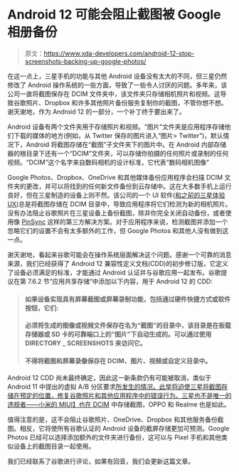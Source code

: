 # Android 12 可能会阻止截图被 Google 相册备份

> 原文：<https://www.xda-developers.com/android-12-stop-screenshots-backing-up-google-photos/>

在这一点上，三星手机的功能与其他 Android 设备没有太大的不同，但三星仍然修改了 Android 操作系统的一些方面，导致了一些令人讨厌的问题。多年来，该公司一直将截图保存在 DCIM 文件夹中，该文件夹只存储相机照片和视频。这导致谷歌照片、Dropbox 和许多其他照片备份服务复制你的截图，不管你想不想。谢天谢地，作为 Android 12 的一部分，一个补丁终于要出来了。

Android 设备有两个文件夹用于存储照片和视频。“图片”文件夹是应用程序存储他们下载的媒体的地方(例如，从 Twitter 保存的图片进入“图片> Twitter”)，默认情况下，Android 将截图存储在“截图”子文件夹下的图片中。在 Android 内部存储器的根目录下还有一个“DCIM”文件夹，可以存储你拍摄的任何照片或录制的任何视频。“DCIM”这个名字来自数码相机的设计标准，它代表“数码相机图像”

Google Photos、Dropbox、OneDrive 和其他媒体备份应用程序会扫描 DCIM 文件夹的更改，并可以将找到的任何新文件备份到云存储中。这在大多数手机上运行良好，但在三星制造的设备上则不然。该公司的一个 UI 软件([和之前的三星体验 UX](https://www.reddit.com/r/GalaxyS8/comments/73l2mk/is_it_possible_to_stop_google_photos_from_backing/))总是将截图存储在 DCIM 目录中，导致应用程序将它们检测为新的相机照片。没有办法阻止谷歌照片在三星设备上备份截图，除非你完全关闭自动备份，或者使用像 [PinSync](https://play.google.com/store/apps/details?id=com.kidscrape.prince) 这样的第三方解决方案。对于应用程序来说，检测截图并添加一个忽略它们的设置不会有太多额外的工作，但 Google Photos 和其他人没有做到这一点。

谢天谢地，看起来谷歌可能会在操作系统层面解决这个问题。感谢一个可靠的消息来源，我们已经获得了 Android 12 兼容性定义文档(CDD)的初步修订版，它定义了设备必须满足的标准，才能通过 Android 认证并与谷歌应用一起发布。谷歌提议在第 7.6.2 节“应用共享存储”中添加以下内容，用于 Android 12 的 CDD:

> #### 如果设备实现具有屏幕截图或屏幕录制功能，包括通过硬件快捷方式或软件按钮，它们:
> 
> #### **必须**将生成的图像或视频文件保存在名为“截图”的目录中，该目录是在板载存储器或 SD 卡的可靠端口上的“图片”下自动生成的。可以通过使用 DIRECTORY _ SCREENSHOTS 来访问它。
> 
> #### **不得**将截图和屏幕录像保存在 DCIM、图片、视频或自定义目录中。

Android 12 CDD 尚未最终确定，因此这一新条款仍有可能被取消，类似于 Android 11 中提出的虚拟 A/B 分区要求[所发生的情况。此举将迫使三星将截图存储在预定的位置，修复谷歌照片和其他应用程序中的错误行为。三星也不是唯一的违规者——小米的 MIUI】也在 DCIM](https://www.xda-developers.com/google-virtual-ab-seamless-updates-android-11/) 中存储截图，OPPO 和 Realme 也是如此。

值得注意的是，这不会阻止谷歌照片、OneDrive、Dropbox 和其他服务备份截图。相反，它将使所有谷歌认证的 Android 设备的截屏存储更加可预测。Google Photos 已经可以选择添加额外的文件夹进行备份，这可以与 Pixel 手机和其他类似设备上的截图目录一起使用。

我们已经联系了谷歌进行评论，如果有回音，我们会更新这篇文章。